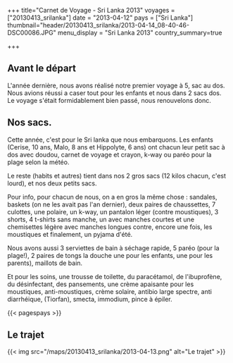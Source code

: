 +++
title="Carnet de Voyage - Sri Lanka 2013"
voyages = ["20130413_srilanka"]
date = "2013-04-12"
pays = ["Sri Lanka"]
thumbnail="header/20130413_srilanka/2013-04-14_08-40-46-DSC00086.JPG"
menu_display = "Sri Lanka 2013"
country_summary=true


+++



## Avant le départ

L'année dernière, nous avons réalisé notre premier voyage à 5, sac au dos.
Nous avions réussi a caser tout pour les enfants et nous dans 2 sacs dos. 
Le voyage s'était formidablement bien passé, nous renouvelons donc.

## Nos sacs.

Cette année, c'est pour le Sri lanka que nous embarquons. Les enfants (Cerise, 10 ans, Malo, 8 ans et Hippolyte, 6 ans) ont chacun leur petit sac à dos avec doudou, carnet de voyage et crayon, k-way ou paréo pour la plage selon la météo.

Le reste (habits et autres) tient dans nos 2 gros sacs  (12 kilos chacun, c'est lourd), et nos deux petits sacs.

Pour info, pour chacun de nous, on a en gros la même chose : sandales, baskets (on ne les avait pas l'an dernier), deux paires de chaussettes, 7 culottes, une polaire, un k-way, un pantalon léger (contre moustiques), 3 shorts, 4 t-shirts sans manche, un avec manches courtes et une chemisettes légère avec manches longues contre, encore une fois, les moustiques et finalement, un pyjama d'été. 

Nous avons aussi 3 serviettes de bain à séchage rapide, 5 paréo (pour la plage!), 2 paires de tongs la douche une pour les enfants, une pour les parents), maillots de bain.

Et pour les soins, une trousse de toilette, du paracétamol, de l'ibuprofène, du désinfectant, des pansements, une crème apaisante pour les moustiques, anti-moustiques, crème solaire, antibio large spectre, anti diarrhéique, (Tiorfan), smecta, immodium, pince à épiler.

{{< pagespays >}}

## Le trajet
{{< img src="/maps/20130413_srilanka/2013-04-13.png" alt="Le trajet" >}}

